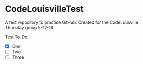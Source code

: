 # CodeLouisvilleTest
A test repository to practice GitHub. Created for the CodeLousville Thursday group 5-12-16

Test To-Do:
- [x] One
- [ ] Two
- [ ] Three